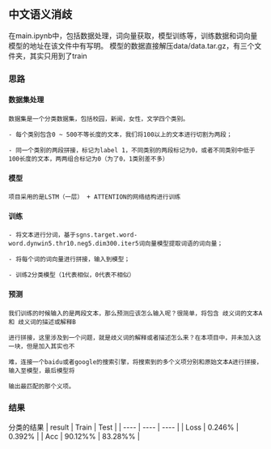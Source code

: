 ## 中文语义消歧

在main.ipynb中，包括数据处理，词向量获取，模型训练等，训练数据和词向量模型的地址在该文件中有写明。
模型的数据直接解压data/data.tar.gz，有三个文件夹，其实只用到了train

### 思路

#### 数据集处理

    数据集是一个分类数据集，包括校园，新闻，女性，文学四个类别。

    - 每个类别包含0 ~ 500不等长度的文本，我们将100以上的文本进行切割为两段；

    - 同一个类别的两段拼接，标记为label 1，不同类别的两段标记为0，或者不同类别中低于100长度的文本，两两组合标记为0（为了0，1类别差不多）

#### 模型

    项目采用的是LSTM（一层） + ATTENTION的网络结构进行训练


#### 训练

    - 将文本进行分词，基于sgns.target.word-word.dynwin5.thr10.neg5.dim300.iter5词向量模型提取词语的词向量；

    - 将每个词的词向量进行拼接，输入到模型；

    - 训练2分类模型（1代表相似，0代表不相似）
    
#### 预测

    我们训练的时候输入的是两段文本，那么预测应该怎么输入呢？很简单，将包含 歧义词的文本A 和 歧义词的描述或解释B
    
    进行拼接，这里涉及到一个问题，就是歧义词的解释或者描述怎么来？在本项目中，并未加入这一块，但是加入其实也不
    
    难，连接一个baidu或者google的搜索引擎，将搜索到的多个义项分别和原始文本A进行拼接，输入至模型，最后模型将
    
    输出最匹配的那个义项。

### 结果
分类的结果
|  result   | Train  | Test  |
|  ----  | ----  | ----  |
| Loss  | 0.246% | 0.392% |
| Acc  | 90.12%% | 83.28%% |

